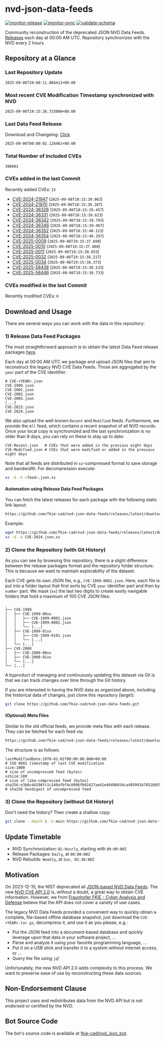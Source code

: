 # nvd-json-data-feeds

[![monitor-release](https://github.com/fkie-cad/nvd-json-data-feeds/actions/workflows/monitor_release.yml/badge.svg)](https://github.com/fkie-cad/nvd-json-data-feeds/actions/workflows/monitor_release.yml)
[![monitor-sync](https://github.com/fkie-cad/nvd-json-data-feeds/actions/workflows/monitor_sync.yml/badge.svg)](https://github.com/fkie-cad/nvd-json-data-feeds/actions/workflows/monitor_sync.yml)
[![validate-schema](https://github.com/fkie-cad/nvd-json-data-feeds/actions/workflows/validate_schema.yml/badge.svg)](https://github.com/fkie-cad/nvd-json-data-feeds/actions/workflows/validate_schema.yml)

Community reconstruction of the deprecated JSON NVD Data Feeds.
[Releases](https://github.com/fkie-cad/nvd-json-data-feeds/releases/latest) each day at 00:00 AM UTC.
Repository synchronizes with the NVD every 2 hours.

## Repository at a Glance

### Last Repository Update

```plain
2025-09-06T20:00:11.084413+00:00
```

### Most recent CVE Modification Timestamp synchronized with NVD

```plain
2025-09-06T19:15:38.733000+00:00
```

### Last Data Feed Release

Download and Changelog: [Click](https://github.com/fkie-cad/nvd-json-data-feeds/releases/latest)

```plain
2025-09-06T00:00:02.128461+00:00
```

### Total Number of included CVEs

```plain
308601
```

### CVEs added in the last Commit

Recently added CVEs: `15`

- [CVE-2024-21947](CVE-2024/CVE-2024-219xx/CVE-2024-21947.json) (`2025-09-06T18:15:39.063`)
- [CVE-2024-21970](CVE-2024/CVE-2024-219xx/CVE-2024-21970.json) (`2025-09-06T18:15:39.287`)
- [CVE-2024-36326](CVE-2024/CVE-2024-363xx/CVE-2024-36326.json) (`2025-09-06T18:15:39.457`)
- [CVE-2024-36331](CVE-2024/CVE-2024-363xx/CVE-2024-36331.json) (`2025-09-06T18:15:39.623`)
- [CVE-2024-36342](CVE-2024/CVE-2024-363xx/CVE-2024-36342.json) (`2025-09-06T18:15:39.793`)
- [CVE-2024-36346](CVE-2024/CVE-2024-363xx/CVE-2024-36346.json) (`2025-09-06T18:15:39.967`)
- [CVE-2024-36352](CVE-2024/CVE-2024-363xx/CVE-2024-36352.json) (`2025-09-06T18:15:40.123`)
- [CVE-2024-36354](CVE-2024/CVE-2024-363xx/CVE-2024-36354.json) (`2025-09-06T18:15:40.297`)
- [CVE-2025-0009](CVE-2025/CVE-2025-00xx/CVE-2025-0009.json) (`2025-09-06T19:15:37.690`)
- [CVE-2025-0010](CVE-2025/CVE-2025-00xx/CVE-2025-0010.json) (`2025-09-06T19:15:37.880`)
- [CVE-2025-0011](CVE-2025/CVE-2025-00xx/CVE-2025-0011.json) (`2025-09-06T19:15:38.053`)
- [CVE-2025-0032](CVE-2025/CVE-2025-00xx/CVE-2025-0032.json) (`2025-09-06T19:15:38.217`)
- [CVE-2025-0034](CVE-2025/CVE-2025-00xx/CVE-2025-0034.json) (`2025-09-06T19:15:38.373`)
- [CVE-2025-58438](CVE-2025/CVE-2025-584xx/CVE-2025-58438.json) (`2025-09-06T19:15:38.533`)
- [CVE-2025-58446](CVE-2025/CVE-2025-584xx/CVE-2025-58446.json) (`2025-09-06T19:15:38.733`)


### CVEs modified in the last Commit

Recently modified CVEs: `0`



## Download and Usage

There are several ways you can work with the data in this repository:

### 1) Release Data Feed Packages

The most straightforward approach is to obtain the latest Data Feed release packages [here](https://github.com/fkie-cad/nvd-json-data-feeds/releases/latest).

Each day at 00:00 AM UTC we package and upload JSON files that aim to reconstruct the legacy NVD CVE Data Feeds.
Those are aggregated by the `year` part of the CVE identifier:

```
# CVE-<YEAR>.json
CVE-1999.json
CVE-2001.json
CVE-2002.json
CVE-2003.json
[...]
CVE-2023.json
CVE-2024.json
```

We also upload the well-known `Recent` and `Modified` feeds.
Furthermore, we provide the `All` feed, which contains a recent snapshot of all NVD records.
Once your local copy is synchronized and the last synchronization is no older than 8 days, you can rely on these to stay up to date:

```plain
CVE-Recent.json   # CVEs that were added in the previous eight days
CVE-Modified.json # CVEs that were modified or added in the previous eight days
```

Note that all feeds are distributed in `xz`-compressed format to save storage and bandwidth.
For decompression execute:

```sh
xz -d -k <feed>.json.xz
```

#### Automation using Release Data Feed Packages

You can fetch the latest releases for each package with the following static link layout:

```sh
https://github.com/fkie-cad/nvd-json-data-feeds/releases/latest/download/CVE-<YEAR>.json.xz
```

Example:

```sh
wget https://github.com/fkie-cad/nvd-json-data-feeds/releases/latest/download/CVE-2024.json.xz
xz -d -k CVE-2024.json.xz
```

### 2) Clone the Repository (with Git History)

As you can see by browsing this repository, there is a slight difference between the release packages format and the repository folder structure.
This is because we want to maintain explorability of the dataset.

Each CVE gets its own JSON file, e.g., `CVE-1999-0001.json`.
Here, each file is put into a folder layout that first sorts by CVE `year` identifier part and then by `number` part.
We mask (`xx`) the last two digits to create easily navigable folders that hold a maximum of 100 CVE JSON files:

```plain
.
├── CVE-1999
│   ├── CVE-1999-00xx
│   │   ├── CVE-1999-0001.json
│   │   ├── CVE-1999-0002.json
│   │   └── [...]
│   ├── CVE-1999-01xx
│   │   ├── CVE-1999-0101.json
│   │   └── [...]
│   └── [...]
├── CVE-2000
│   ├── CVE-2000-00xx
│   ├── CVE-2000-01xx
│   └── [...]
└── [...]
```

A byproduct of managing and continuously updating this dataset via Git is that we can track changes over time through the Git history.

If you are interested in having the NVD data as organized above, including the historical data of changes, just clone this repository (large!):

```sh
git clone https://github.com/fkie-cad/nvd-json-data-feeds.git
```

#### (Optional) Meta Files

Similar to the old official feeds, we provide meta files with each release. They can be fetched for each feed via:

```sh
https://github.com/fkie-cad/nvd-json-data-feeds/releases/latest/download/CVE-<YEAR>.meta
```

The structure is as follows:

```plain
lastModifiedDate:1970-01-01T00:00:00.000+00:00                          # ISO 8601 timestamp of last CVE modification
size:1000                                                               # size of uncompressed feed (bytes)
xzSize:100                                                              # size of lzma-compressed feed (bytes)
sha256:e3b0c44298fc1c149afbf4c8996fb92427ae41e4649b934ca495991b7852b855 # sha256 hexdigest of uncompressed feed
```

### 3) Clone the Repository (without Git History)

Don't need the history? Then create a shallow copy:

```sh
git clone --depth 1 -b main https://github.com/fkie-cad/nvd-json-data-feeds.git
```


## Update Timetable

* NVD Synchronization: `Bi-Hourly`, starting with `00:00:00Z`
* Release Packages: `Daily`, at `00:00:00Z`
* NVD Rebuilds: `Weekly`, at `Sun, 02:30:00Z`


## Motivation

On 2023-12-15, the NIST deprecated all [JSON-based NVD Data Feeds](https://nvd.nist.gov/vuln/data-feeds#divRetirementBanner-1).
The new [NVD CVE API 2.0](https://nvd.nist.gov/developers/vulnerabilities) is, without a doubt, a great way to obtain CVE information.
However, we from [Fraunhofer FKIE - Cyber Analysis and Defense](https://www.fkie.fraunhofer.de/en/departments/cad.html) believe that the API does not cover a variety of use cases.

The legacy NVD Data Feeds provided a convenient way to quickly obtain a complete, file-based offline database snapshot; just download the `CVE-<YEAR>.tar.gz`, decompress it, and use it as you please, e.g.:

- Put the JSON feed into a document-based database and quickly leverage upon that data in your software project, ...
- Parse and analyze it using your favorite programming language, ...
- Put it on a USB stick and transfer it to a system without internet access, or ...
- Query the file using `jq`!

Unfortunately, the new NVD API 2.0 adds complexity to this process.
We want to preserve ease of use by reconstructing these data sources.

## Non-Endorsement Clause

This project uses and redistributes data from the NVD API but is not endorsed or certified by the NVD.

## Bot Source Code

The bot's source code is available at [fkie-cad/nvd\_json\_bot](https://github.com/fkie-cad/nvd_json_bot).